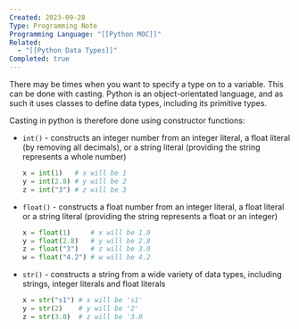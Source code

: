 ```yaml
---
Created: 2023-09-28
Type: Programming Note
Programming Language: "[[Python MOC]]"
Related:
  - "[[Python Data Types]]"
Completed: true
---
```


There may be times when you want to specify a type on to a variable. 
This can be done with casting. Python is an object-orientated language, 
and as such it uses classes to define data types, including its 
primitive types.

Casting in python is therefore done using constructor functions:

- `int()` - constructs an integer number from an integer literal, a float literal (by removing all decimals), or a string literal (providing the string represents a whole number)
    
    ```python
    x = int(1)   # x will be 1
    y = int(2.8) # y will be 2
    z = int("3") # z will be 3
    ```
    
- `float()` - constructs a float number from an integer literal, a float literal or a string literal (providing the string represents a float or an integer)
    
    ```python
    x = float(1)     # x will be 1.0
    y = float(2.8)   # y will be 2.8
    z = float("3")   # z will be 3.0
    w = float("4.2") # w will be 4.2
    ```
    
- `str()` - constructs a string from a wide variety of data types, including strings, integer literals and float literals
    
    ```python
    x = str("s1") # x will be 's1'
    y = str(2)    # y will be '2'
    z = str(3.0)  # z will be '3.0
    ```
    